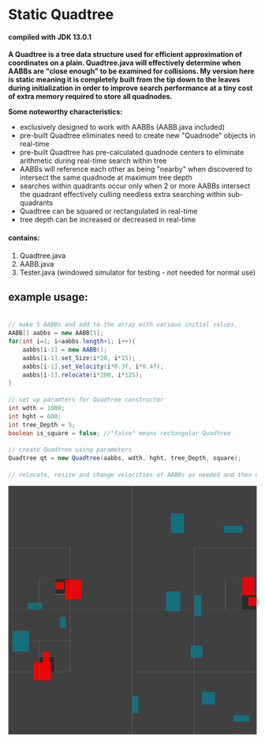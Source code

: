 # Static Quadtree

#### compiled with JDK 13.0.1

<b>A Quadtree is a tree data structure used for efficient approximation of coordinates on a plain. Quadtree.java will effectively determine when AABBs are "close enough" to be examined for collisions. My version here is static meaning it is completely built from the tip down to the leaves during initialization in order to improve search performance at a tiny cost of extra memory required to store all quadnodes.
    
Some noteworthy characteristics:</b>
- exclusively designed to work with AABBs (AABB.java included)
- pre-built Quadtree eliminates need to create new "Quadnode" objects in real-time
- pre-built Quadtree has pre-calculated quadnode centers to eliminate arithmetic during real-time search within tree
- AABBs will reference each other as being "nearby" when discovered to intersect the same quadnode at maximum tree depth
- searches within quadrants occur only when 2 or more AABBs intersect the quadrant effectively culling needless extra searching within sub-quadrants
- Quadtree can be squared or rectangulated in real-time
- tree depth can be increased or decreased in real-time

#### contains: 
1. Quadtree.java
2. AABB.java
3. Tester.java (windowed simulator for testing - not needed for normal use)

## example usage:
```java

// make 5 AABBs and add to the array with various initial values.
AABB[] aabbs = new AABB[5];
for(int i=1; i<aabbs.length+1; i++){
    aabbs[i-1] = new AABB();
    aabbs[i-1].set_Size(i*20, i*15);
    aabbs[i-1].set_Velocity(i*0.3f, i*0.4f);
    aabbs[i-1].relocate(i*200, i*125);
}

// set up paramters for Quadtree constructor
int wdth = 1000;
int hght = 600;
int tree_Depth = 5;
boolean is_square = false; //"false" means rectangular Quadtree

// create Quadtree using parameters
Quadtree qt = new Quadtree(aabbs, wdth, hght, tree_Depth, square);

// relocate, resize and change velocities of AABBs as needed and then call qt.update();
```
![Qt simulator](https://github.com/The-AJF/Images/blob/master/qt.png)
